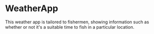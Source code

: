 # WeatherApp
This weather app is tailored to fishermen, showing information such as whether or not it's a suitable time to fish in a particular location.
